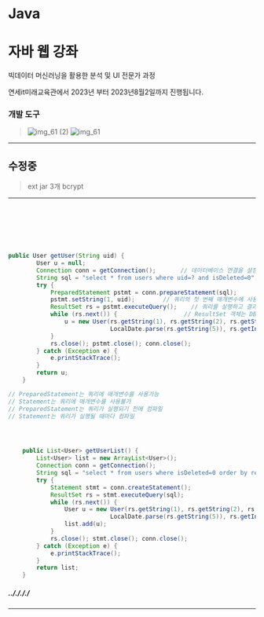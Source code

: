 # Java

<h1>자바 웹 강좌</h1>

<p>
빅데이터 머신러닝을 활용한 분석 및 UI 전문가 과정

연세it미래교육관에서 2023년 부터 2023년8월2일까지 진행됩니다.
</p>

<h3>개발 도구</h3>

>  ![img_61 (2)](https://github.com/Mayhem-XD/PyCo/assets/116787370/9945e567-f717-4da7-9db7-f4147960d7d9) ![img_61](https://github.com/Mayhem-XD/PyCo/assets/116787370/315f7972-a2df-4f8d-aeba-b889b50d0c5d)
> 
<hr>
<h2>수정중</h2>

> ext jar 3개
> bcrypt
>
> 
<hr>
<br><br><br><br>

~~~ java

public User getUser(String uid) {
		User u = null;
		Connection conn = getConnection();		 // 데이터베이스 연결을 설정
		String sql = "select * from users where uid=? and isDeleted=0";			//  SQL 쿼리를 준비
		try {
			PreparedStatement pstmt = conn.prepareStatement(sql);
			pstmt.setString(1, uid);		// 쿼리의 첫 번째 매개변수에 사용자 ID를 설정
			ResultSet rs = pstmt.executeQuery();	// 쿼리를 실행하고 결과를 가져옴		
			while (rs.next()) {                   // ResultSet 객체는 DB쿼리의 결과 테이블 형태의 데이터	
				u = new User(rs.getString(1), rs.getString(2), rs.getString(3), rs.getString(4),
							 LocalDate.parse(rs.getString(5)), rs.getInt(6));
			}
			rs.close(); pstmt.close(); conn.close();
		} catch (Exception e) {
			e.printStackTrace();
		}
		return u;
	}

// PreparedStatement는 쿼리에 매개변수를 사용가능
// Statement는 쿼리에 매개변수를 사용불가
// PreparedStatement는 쿼리가 실행되기 전에 컴파일
// Statement는 쿼리가 실행될 때마다 컴파일




	public List<User> getUserList() {
		List<User> list = new ArrayList<User>();
		Connection conn = getConnection();
		String sql = "select * from users where isDeleted=0 order by regDate desc, uid";
		try {
			Statement stmt = conn.createStatement();
			ResultSet rs = stmt.executeQuery(sql);		
			while (rs.next()) {
				User u = new User(rs.getString(1), rs.getString(2), rs.getString(3), rs.getString(4),
							 LocalDate.parse(rs.getString(5)), rs.getInt(6));
				list.add(u);
			}
			rs.close(); stmt.close(); conn.close();
		} catch (Exception e) {
			e.printStackTrace();
		}
		return list;
	}

~~~


<h5>.././././</h5>
<hr>




